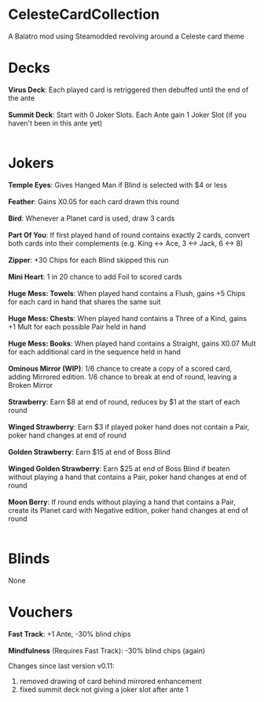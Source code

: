 # CelesteCardCollection
A Balatro mod using Steamodded revolving around a Celeste card theme



# Decks
<b>Virus Deck</b>: Each played card is retriggered then debuffed until the end of the ante<br><br>
<b>Summit Deck</b>: Start with 0 Joker Slots. Each Ante gain 1 Joker Slot (if you haven't been in this ante yet)<br><br>
# Jokers
<b>Temple Eyes</b>: Gives Hanged Man if Blind is selected with $4 or less<br><br>
<b>Feather</b>: Gains X0.05 for each card drawn this round<br><br>
<b>Bird</b>: Whenever a Planet card is used, draw 3 cards<br><br>
<b>Part Of You</b>: If first played hand of round contains exactly 2 cards, convert both cards into their complements (e.g. King <-> Ace, 3 <-> Jack, 6 <-> 8)<br><br>
<b>Zipper</b>: +30 Chips for each Blind skipped this run<br><br>
<b>Mini Heart</b>: 1 in 20 chance to add Foil to scored cards<br><br>
<b>Huge Mess: Towels</b>: When played hand contains a Flush, gains +5 Chips for each card in hand that shares the same suit<br><br>
<b>Huge Mess: Chests</b>: When played hand contains a Three of a Kind, gains +1 Mult for each possible Pair held in hand<br><br>
<b>Huge Mess: Books</b>: When played hand contains a Straight, gains X0.07 Mult for each additional card in the sequence held in hand<br><br>
<b>Ominous Mirror (WIP)</b>: 1/6 chance to create a copy of a scored card, adding Mirrored edition. 1/6 chance to break at end of round, leaving a Broken Mirror<br><br>
<b>Strawberry</b>: Earn $8 at end of round, reduces by $1 at the start of each round<br><br>
<b>Winged Strawberry</b>: Earn $3 if played poker hand does not contain a Pair, poker hand changes at end of round<br><br>
<b>Golden Strawberry</b>: Earn $15 at end of Boss Blind<br><br>
<b>Winged Golden Strawberry</b>: Earn $25 at end of Boss Blind if beaten without playing a hand that contains a Pair, poker hand changes at end of round<br><br>
<b>Moon Berry</b>: If round ends without playing a hand that contains a Pair, create its Planet card with Negative edition, poker hand changes at end of round<br><br>
# Blinds
None
# Vouchers
<b>Fast Track</b>: +1 Ante, -30% blind chips <br><br>
<b>Mindfulness</b> (Requires Fast Track): -30% blind chips (again) <br>



Changes since last version v0.11:
1. removed drawing of card behind mirrored enhancement
2. fixed summit deck not giving a joker slot after ante 1